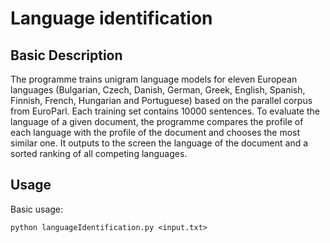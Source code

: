 # Language identification #

## Basic Description ##

The programme trains unigram language models for eleven European languages (Bulgarian, Czech, Danish, German, Greek, English, Spanish, Finnish, French, Hungarian and Portuguese) based on the parallel corpus from EuroParl. Each training set contains 10000 sentences.
To evaluate the language of a given document, the programme compares the profile of each language with the profile of the document and chooses the most similar one.
It outputs to the screen the language of the document and a sorted ranking of all competing languages.

## Usage ##
Basic usage:
```
python languageIdentification.py <input.txt>
```
